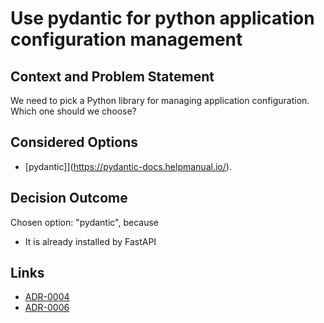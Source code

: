 # Use pydantic for python application configuration management

## Context and Problem Statement

We need to pick a Python library for managing application configuration.
Which one should we choose?

## Considered Options

* [pydantic]](https://pydantic-docs.helpmanual.io/).

## Decision Outcome

Chosen option: "pydantic", because 
* It is already installed by FastAPI

## Links

* [ADR-0004](0004-use-python-for-api.md)
* [ADR-0006](0006-use-fastapi-as-framework-for-api.md)